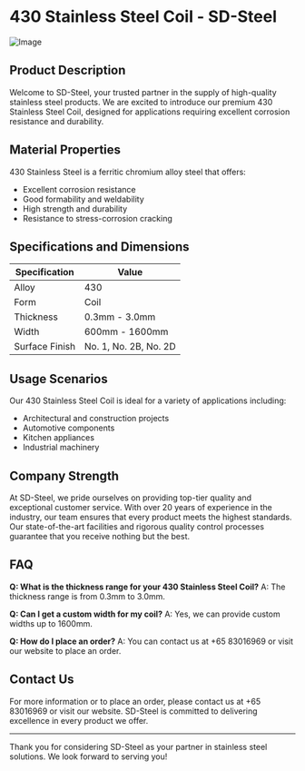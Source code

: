 # 430 Stainless Steel Coil - SD-Steel

![Image](https://github.com/user-attachments/assets/2567258e-e124-4816-932d-1809bd27ef0b)

## Product Description

Welcome to SD-Steel, your trusted partner in the supply of high-quality stainless steel products. We are excited to introduce our premium 430 Stainless Steel Coil, designed for applications requiring excellent corrosion resistance and durability.

## Material Properties

430 Stainless Steel is a ferritic chromium alloy steel that offers:

- Excellent corrosion resistance
- Good formability and weldability
- High strength and durability
- Resistance to stress-corrosion cracking

## Specifications and Dimensions

| Specification | Value |
|---------------|-------|
| Alloy         | 430    |
| Form          | Coil   |
| Thickness     | 0.3mm - 3.0mm |
| Width         | 600mm - 1600mm |
| Surface Finish| No. 1, No. 2B, No. 2D |

## Usage Scenarios

Our 430 Stainless Steel Coil is ideal for a variety of applications including:

- Architectural and construction projects
- Automotive components
- Kitchen appliances
- Industrial machinery

## Company Strength

At SD-Steel, we pride ourselves on providing top-tier quality and exceptional customer service. With over 20 years of experience in the industry, our team ensures that every product meets the highest standards. Our state-of-the-art facilities and rigorous quality control processes guarantee that you receive nothing but the best.

## FAQ

**Q: What is the thickness range for your 430 Stainless Steel Coil?**
A: The thickness range is from 0.3mm to 3.0mm.

**Q: Can I get a custom width for my coil?**
A: Yes, we can provide custom widths up to 1600mm.

**Q: How do I place an order?**
A: You can contact us at +65 83016969 or visit our website to place an order.

## Contact Us

For more information or to place an order, please contact us at +65 83016969 or visit our website. SD-Steel is committed to delivering excellence in every product we offer.

---

Thank you for considering SD-Steel as your partner in stainless steel solutions. We look forward to serving you!